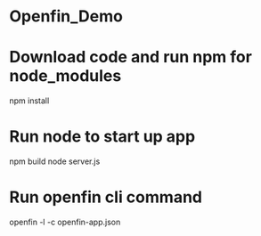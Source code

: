 # Openfin_Demo

# Download code and run npm for node_modules
npm install

# Run node to start up app
npm build
node server.js

# Run openfin cli command 
openfin -l -c openfin-app.json

